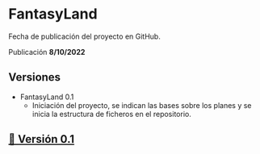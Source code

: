 # FantasyLand

Fecha de publicación del proyecto en GitHub.

Publicación **8/10/2022** 

## Versiones

* FantasyLand 0.1
    *  Iniciación del proyecto, se indican las bases sobre los planes y se inicia la estructura de ficheros en el repositorio.

## [🔗 Versión 0.1](versions/FantasyLand_0.1.md)


